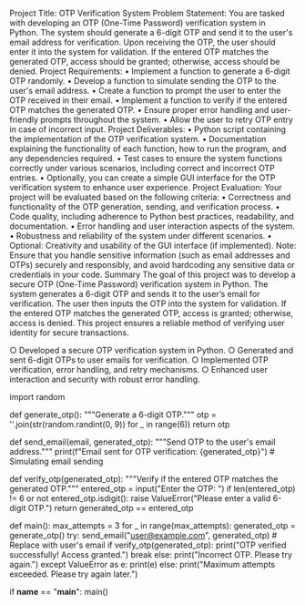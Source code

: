 Project Title: OTP Verification System
Problem Statement:
You are tasked with developing an OTP (One-Time Password) verification system in Python. The system should generate a 6-digit OTP and send it to the user's email address for verification. Upon receiving the OTP, the user should enter it into the system for validation. If the entered OTP matches the generated OTP, access should be granted; otherwise, access should be denied.
Project Requirements:
•	Implement a function to generate a 6-digit OTP randomly.
•	Develop a function to simulate sending the OTP to the user's email address.
•	Create a function to prompt the user to enter the OTP received in their email.
•	Implement a function to verify if the entered OTP matches the generated OTP.
•	Ensure proper error handling and user-friendly prompts throughout the system.
•	Allow the user to retry OTP entry in case of incorrect input.
Project Deliverables:
•	Python script containing the implementation of the OTP verification system.
•	Documentation explaining the functionality of each function, how to run the program, and any dependencies required.
•	Test cases to ensure the system functions correctly under various scenarios, including correct and incorrect OTP entries.
•	Optionally, you can create a simple GUI interface for the OTP verification system to enhance user experience.
Project Evaluation:
Your project will be evaluated based on the following criteria:
•	Correctness and functionality of the OTP generation, sending, and verification process.
•	Code quality, including adherence to Python best practices, readability, and documentation.
•	Error handling and user interaction aspects of the system.
•	Robustness and reliability of the system under different scenarios.
•	Optional: Creativity and usability of the GUI interface (if implemented).
Note: Ensure that you handle sensitive information (such as email addresses and OTPs) securely and responsibly, and avoid hardcoding any sensitive data or credentials in your code.
Summary 
The goal of this project was to develop a secure OTP (One-Time Password) verification system in
Python. The system generates a 6-digit OTP and sends it to the user’s email for verification. The
user then inputs the OTP into the system for validation. If the entered OTP matches the generated
OTP, access is granted; otherwise, access is denied. This project ensures a reliable method of
verifying user identity for secure transactions.

○ Developed a secure OTP verification system in Python.
○ Generated and sent 6-digit OTPs to user emails for verification.
○ Implemented OTP verification, error handling, and retry mechanisms.
○ Enhanced user interaction and security with robust error handling.


import random

def generate_otp():
    """Generate a 6-digit OTP."""
    otp = ''.join(str(random.randint(0, 9)) for _ in range(6))
    return otp

def send_email(email, generated_otp):
    """Send OTP to the user's email address."""
    print(f"Email sent for OTP verification: {generated_otp}")  # Simulating email sending

def verify_otp(generated_otp):
    """Verify if the entered OTP matches the generated OTP."""
    entered_otp = input("Enter the OTP: ")
    if len(entered_otp) != 6 or not entered_otp.isdigit():
        raise ValueError("Please enter a valid 6-digit OTP.")
    return generated_otp == entered_otp

def main():
    max_attempts = 3
    for _ in range(max_attempts):
        generated_otp = generate_otp()
        try:
            send_email("user@example.com", generated_otp)  # Replace with user's email
            if verify_otp(generated_otp):
                print("OTP verified successfully! Access granted.")
                break
            else:
                print("Incorrect OTP. Please try again.")
except ValueError as e:
            print(e)
    else:
        print("Maximum attempts exceeded. Please try again later.")

if __name__ == "__main__":
    main()    
